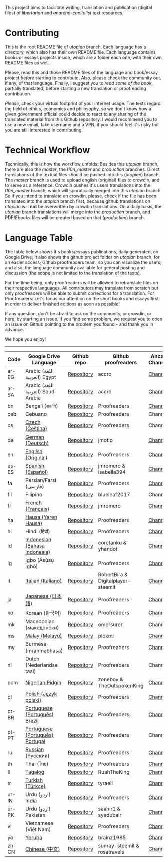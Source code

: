 This project aims to facilitate writing, translation and publication (digital files) of *libertarian* and *anarcho-capitalist* text resources.

# Contributing

This is the root README file of *utopian* branch. Each language has a directory, which also has their own README file. Each language contains books or essays projects inside, which are a folder each one, with their own README files as well.

Please, read this and those README files of the language and book/essay project *before* starting to contribute. Also, please check the community out, if any, of that language. Finally, I suggest you to *read some of the book*, partially translated, before starting a new translation or proofreading contribution.

*Please*, check your virtual footprint of your internet usage. The texts regard the field of ethics, economics and philosophy, so we don't know how a given government official could decide to react to any sharing of the translated material from this Github repository.
I would recommend you to use a new email, fake username and a VPN, if you should feel it's risky but you are still interested in contributing.

# Technical Workflow

Technically, this is how the workflow unfolds:
Besides this *utopian* branch, there are also the *master*, the *l10n_master* and *production* branches. Direct translations of the textual files should be pushed into this (*utopian*) branch. The *master* branch is used to upload english (original) files to crowdin, and to serve as a reference. Crowdin pushes it's users translations into the *l10n_master* branch, which will sporatically merged into this *utopian* branch.
So if you intend to translate on crowdin, please, check if the file has been translated into the *utopian* branch first, because github translations on *utopian* will **not** be overwritten by crowdin translations.
On a daily basis, the *utopian* branch translations will merge into the *production* branch, and PDF/Ebooks files will be created based on that (*production*) branch.

# Language Table

The table below shows it's books/essays publications, daily generated, on Google Drive; It also shows the github project folder on *utopian* branch, for an easier access; Github proofreaders team, so you can visualize the users; and also, the language community available for general posting and discussion (the scope is not limited to the translation of the texts).

For the time being, only proofreaders will be allowed to retranslate files on their respective languages. All contributors may translate from scratch but only proofreaders will be able to submit corrections for a translation. For Proofreaders: Let's focus our attention on the short books and essays first in order to deliver finished editions as soon as possible!

If any question, don't be afraid to ask on the community, or crowdin, or here, by starting an issue.
If you find some problem, we request you to open an issue on Github pointing to the problem you found - and thank you in advance.

We hope you enjoy!

---

| Code | Google Drive Language | Github repo | Github proofreaders | Ancap Channel |
| ---- | --------------------- | ----------- | ------------------- | ------------- |
| ar-EG | Arabic (اللغة العربية) Egypt | [Repository](https://github.com/ancap-ch/from-en/tree/utopian/ar-EG) | accro | [Channel](https://EG.ancap.ch/) |
| ar-SA | Arabic (اللغة العربية) Saudi Arabia | [Repository](https://github.com/ancap-ch/from-en/tree/utopian/ar-SA) | accro | [Channel](https://SA.ancap.ch) |
| bn | Bengali (বাঙালি) | [Repository](https://github.com/ancap-ch/from-en/tree/utopian/bn) | Proofreaders | [Channel](https://BD.ancap.ch) |
| ceb | Cebuano | [Repository](https://github.com/ancap-ch/from-en/tree/utopian/ceb) | Proofreaders | Channel |
| cs | [Czech (Čeština)](https://drive.google.com/open?id=1Eh81_9mnOx6fPzPKwVhl8tWIbwvcAspn) | [Repository](https://github.com/ancap-ch/from-en/tree/utopian/cs) | Proofreaders | Channel | 
| de | [German (Deutsch)](https://drive.google.com/open?id=1ZJSmlffH0FgnlYXPbxbDHuPVM3JQtdUc) | [Repository](https://github.com/ancap-ch/from-en/tree/utopian/) | jmotip | [Channel](https://DE.ancap.ch) |
| en | [English (Original)](https://drive.google.com/open?id=1xr75MTKrof1RRWumSY9bVok232zA7ZpJ) | [Repository](https://github.com/ancap-ch/from-en/tree/production/en) | Proofreaders | [Channel](https://EN.ancap.ch) |
| es-ES | [Spanish (Español)](https://drive.google.com/open?id=18SHPeRibheHAY9KvJqfFWtoQE2IoFN51) | [Repository](https://github.com/ancap-ch/from-en/tree/utopian/es-ES) | jmromero & isabella394 | [Channel](https://ES.ancap.ch) |
| fa | Persian/Farsi (فارسی) | [Repository](https://github.com/ancap-ch/from-en/tree/utopian/fa) | Proofreaders | [Channel](https://IR.ancap.ch) |
| fil | Filipino | [Repository](https://github.com/ancap-ch/from-en/tree/utopian/fil) | blueleaf2017 | Channel |
| fr | [French (Français)](https://drive.google.com/open?id=17L3FcsYP9GX4tHRxFJ51sUudYgJa0oO_) | [Repository](https://github.com/ancap-ch/from-en/tree/utopian/fr) | jmromero | [Channel](https://FR.ancap.ch) |
| ha | [Hausa (Yaren Hausa)](https://drive.google.com/open?id=1wfbtz5FFrvnKJTvawvYPkpt4Mm7NWrgw) | [Repository](https://github.com/ancap-ch/from-en/tree/utopian/ha) | Proofreaders | [Channel](https://NG.ancap.ch) |
| hi | Hindi (हिंदी) | [Repository](https://github.com/ancap-ch/from-en/tree/utopian/hi) | Proofreaders | [Channel](https://IN.ancap.ch) |
| id | [Indonesian (Bahasa Indonesia)](https://drive.google.com/open?id=1MbdKi0prim0oDvuMwqhUz9eVZAXI15LC) | [Repository](https://github.com/ancap-ch/from-en/tree/utopian/id) | coretanku & yhandot | [Channel](https://ID.ancap.ch) |
| ig | Igbo (Ásụ̀sụ̀ Ị̀gbò) | [Repository](https://github.com/ancap-ch/from-en/tree/utopian/ig) | Proofreaders | [Channel](https://NG.ancap.ch) |
| it | [Italian (Italiano)](https://drive.google.com/open?id=1NoKLFq3pj52mznZmCRLa81hiLNSAmze9) | [Repository](https://github.com/ancap-ch/from-en/tree/utopian/it) | RobertBira & Digitalplayer-steemit | [Channel](https://IT.ancap.ch) |
| ja | [Japanese (日本語)](https://drive.google.com/open?id=1mw1eGXSr7ocZZmksiOXtbCXtyhRgIOh-) | [Repository](https://github.com/ancap-ch/from-en/tree/utopian/ja) | Proofreaders | [Channel](https://JP.ancap.ch) |
| ko | Korean (한국어) | [Repository](https://github.com/ancap-ch/from-en/tree/utopian/ko) | Proofreaders | [Channel](https://KR.ancap.ch) |
| mk | Macedonian (македонски) | [Repository](https://github.com/ancap-ch/from-en/tree/utopian/mk) | omersurer | Channel |
| ms | [Malay (Melayu)](https://drive.google.com/open?id=1dEBkg168KJGsexebp0yS6TKD_uxvsnR2) | [Repository](https://github.com/ancap-ch/from-en/tree/utopian/ms) | plokmi | [Channel](https://MY.ancap.ch) |
| my | Burmese (mranmabhasa) | [Repository](https://github.com/ancap-ch/from-en/tree/utopian/my) | Proofreaders | [Channel](https://MM.ancap.ch) |
| nl | Dutch (Nederlandse taal) | [Repository](https://github.com/ancap-ch/from-en/tree/utopian/nl) | Proofreaders | Channel |
| pcm | [Nigerian Pidgin](https://drive.google.com/open?id=1Kd621BVUBtGO9KlBh8O0z1L70ZLed6kq) | [Repository](https://github.com/ancap-ch/from-en/tree/utopian/pcm) | zoneboy & TheOutspokenKing | [Channel](https://NG.ancap.ch) |
| pl | [Polish (Język polski)](https://drive.google.com/open?id=1C80huqY7CLxuiio7CEYcTR18w6SdWQFi) | [Repository](https://github.com/ancap-ch/from-en/tree/utopian/pl) | Proofreaders | [Channel](https://PL.ancap.ch) |
| pt-BR | [Portuguese (Português) Brazil](https://drive.google.com/open?id=1IzBUzwfVgi1-TYnnJdOX3--HxG63jByh) | [Repository](https://github.com/ancap-ch/from-en/tree/utopian/pt-BR) | Proofreaders | [Channel](https://BR.ancap.ch) |
| pt-PT | [Portuguese (Português) Portugal](https://drive.google.com/open?id=1YyoKO_ke61DkqxCL_ygIH89dDMo4K2HR) | [Repository](https://github.com/ancap-ch/from-en/tree/utopian/pt-PT) | Proofreaders | Channel |
| ru | [Russian (Русский)](https://drive.google.com/open?id=1VC5YfgPSuKIkgbzhdxgLxpPSR-RPzcJ3) | [Repository](https://github.com/ancap-ch/from-en/tree/utopian/ru) | Proofreaders | [Channel](https://RU.ancap.ch) |
| th | Thai (ไทย) | [Repository](https://github.com/ancap-ch/from-en/tree/utopian/th) | Proofreaders | [Channel](https://TH.ancap.ch) |
| tl | [Tagalog](https://drive.google.com/open?id=1oUlhwwnuSlKXsdnyBSx5RvGyb1WK6hW1) | [Repository](https://github.com/ancap-ch/from-en/tree/utopian/tl) | RuahTheKing | [Channel](https://PH.ancap.ch) |
| tr | [Turkish (Türkçe)](https://drive.google.com/open?id=1nIuIUtaoikzwtKjt9r1l6e0jVLxmCKlI) | [Repository](https://github.com/ancap-ch/from-en/tree/utopian/tr) | tyraell | [Channel](https://TR.ancap.ch) |
| ur-IN | Urdu (اردو) India | [Repository](https://github.com/ancap-ch/from-en/tree/utopian/ur-IN) | Proofreaders | [Channel](https://IN.ancap.ch) |
| ur-PK | Urdu (اردو) Pakistan | [Repository](https://github.com/ancap-ch/from-en/tree/utopian/ur-PK) | saahir1 & syedubair | [Channel](https://PK.ancap.ch) |
| vi | Vietnamese (Việt Nam) | [Repository](https://github.com/ancap-ch/from-en/tree/utopian/vi) | Proofreaders | [Channel](https://VN.ancap.ch) |
| yo | [Yoruba](https://drive.google.com/open?id=1_Nnjefj8UgKtlSPK8XfEdGsKNw0geacN) | [Repository](https://github.com/ancap-ch/from-en/tree/utopian/yo) | brainz1985 | [Channel](https://NG.ancap.ch) |
| zh-CN | [Chinese (中文)](https://drive.google.com/open?id=1R7R4g0QBn_TCm9P21S1YcNBoYgiixffM) | [Repository](https://github.com/ancap-ch/from-en/tree/utopian/zh-CN) | sunray-steemit & rosatravels | [Channel](https://CN.ancap.ch) |
